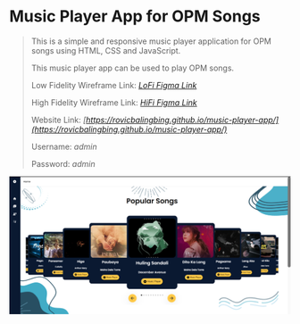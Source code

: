 # Music Player App for OPM Songs

> This is a simple and responsive music player application for OPM songs using HTML, CSS and JavaScript.
> 
> This music player app can be used to play OPM songs.
> 
> Low Fidelity Wireframe Link: *[LoFi Figma Link](https://www.figma.com/file/TqFgRMGnHKMARd8oZbnWDV/Low-Fidelity---Music-Player-App?type=design&node-id=3%3A266&t=YsGVp7zRWtsQywYN-1)*
>
> High Fidelity Wireframe Link: *[HiFi Figma Link](https://www.figma.com/file/5whHWVtioWOHQV2ErK9ZCo/High-Fidelity---Music-Player-App?type=design&node-id=0%3A1&t=6SJh2hb08HZ6MvrY-1)*
> 
> Website Link: *[https://rovicbalingbing.github.io/music-player-app/](https://rovicbalingbing.github.io/music-player-app/)*
>
> Username: *admin*
> 
> Password: *admin*

[![Music Player App](music-player/images/music-player-app-ss.PNG)](https://rovicbalingbing.github.io/music-player-app/)
